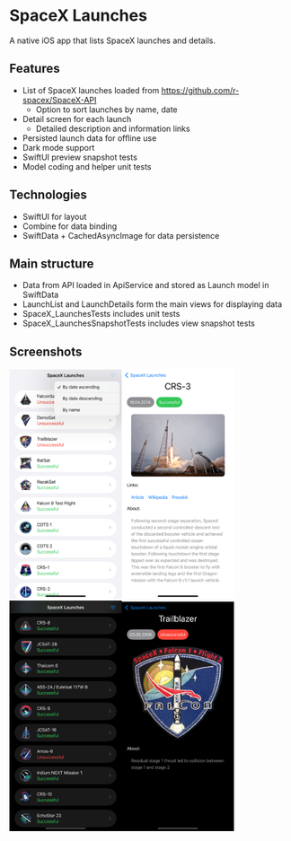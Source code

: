 # SpaceX Launches

A native iOS app that lists SpaceX launches and details.

## Features

- List of SpaceX launches loaded from https://github.com/r-spacex/SpaceX-API
  - Option to sort launches by name, date
- Detail screen for each launch
  - Detailed description and information links
- Persisted launch data for offline use
- Dark mode support
- SwiftUI preview snapshot tests
- Model coding and helper unit tests

## Technologies

- SwiftUI for layout
- Combine for data binding
- SwiftData + CachedAsyncImage for data persistence

## Main structure

- Data from API loaded in ApiService and stored as Launch model in SwiftData
- LaunchList and LaunchDetails form the main views for displaying data
- SpaceX_LaunchesTests includes unit tests
- SpaceX_LaunchesSnapshotTests includes view snapshot tests

## Screenshots

<img src="./screenshots/screenshot_list.png" alt="Screenshot of list view" width="200"/><img src="./screenshots/screenshot_details.png" alt="Screenshot of details view" width="200"/><img src="./screenshots/screenshot_list_dark.png" alt="Screenshot of list view dark mode" width="200"/><img src="./screenshots/screenshot_details_dark.png" alt="Screenshot of details view dark mode" width="200"/>
